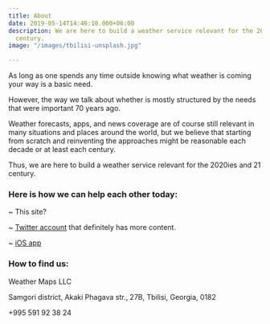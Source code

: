 ```yaml
---
title: About
date: 2019-05-14T14:46:10.000+06:00
description: We are here to build a weather service relevant for the 2020ies and 21
  century.
image: "/images/tbilisi-unsplash.jpg"

---
```

As long as one spends any time outside knowing what weather is coming your way is a basic need.

However, the way we talk about whether is mostly structured by the needs that were important 70 years ago.

Weather forecasts, apps, and news coverage are of course still relevant in many situations and places around the world, but we believe that starting from scratch and reinventing the approaches might be reasonable each decade or at least each century.

Thus, we are here to build a weather service relevant for the 2020ies and 21 century.

### Here is how we can help each other today:

\~ This site?

\~ [Twitter account](https://twitter.com/gizmoweather) that definitely has more content.

\~ [iOS app](https://appstea.com/blog/weather-and-climate-tracker/ "Weather & Climate Tracker")

### How to find us:

Weather Maps LLC

Samgori district, Akaki Phagava str., 27B, Tbilisi, Georgia, 0182

+995 591 92 38 24
